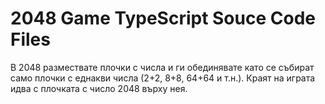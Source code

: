 # 2048 Game TypeScript Souce Code Files

В 2048 размествате плочки с числа и ги обединявате 
като се събират само плочки с еднакви числа (2+2, 8+8, 64+64 и т.н.). 
Краят на играта идва с плочката с число 2048 върху нея.